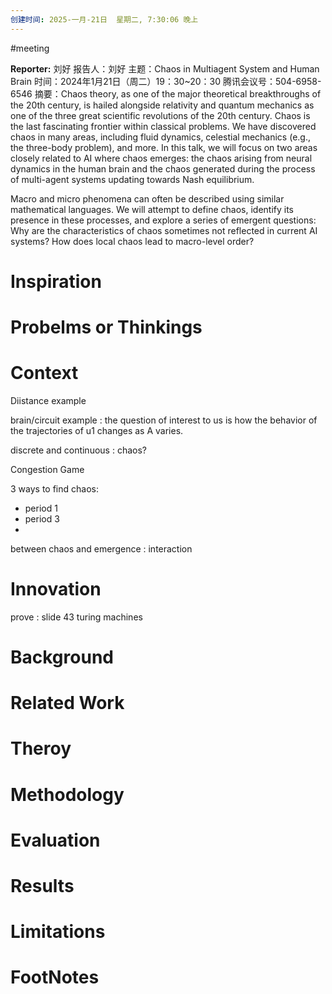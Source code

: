 ```yaml
---
创建时间: 2025-一月-21日  星期二, 7:30:06 晚上
---
```

#meeting 

**Reporter:**  刘好
报告人：刘好
主题：Chaos in Multiagent System and Human Brain
时间：2024年1月21日（周二）19：30~20：30
腾讯会议号：504-6958-6546
摘要：Chaos theory, as one of the major theoretical breakthroughs of the 20th century, is hailed alongside relativity and quantum mechanics as one of the three great scientific revolutions of the 20th century. Chaos is the last fascinating frontier within classical problems. We have discovered chaos in many areas, including fluid dynamics, celestial mechanics (e.g., the three-body problem), and more. In this talk, we will focus on two areas closely related to AI where chaos emerges: the chaos arising from neural dynamics in the human brain and the chaos generated during the process of multi-agent systems updating towards Nash equilibrium.

Macro and micro phenomena can often be described using similar mathematical languages. We will attempt to define chaos, identify its presence in these processes, and explore a series of emergent questions: Why are the characteristics of chaos sometimes not reflected in current AI systems? How does local chaos lead to macro-level order?
# Inspiration
# Probelms or Thinkings 
# Context
Diistance example

brain/circuit example : the question of interest to us is how the behavior of the trajectories of u1 changes as A varies.

discrete and continuous : chaos?

Congestion Game

3 ways to find chaos:
- period 1 
- period 3
- 

between chaos and emergence : interaction

# Innovation
prove : slide 43  turing machines
# Background
# Related Work
# Theroy
# Methodology
# Evaluation
# Results
# Limitations
# FootNotes
